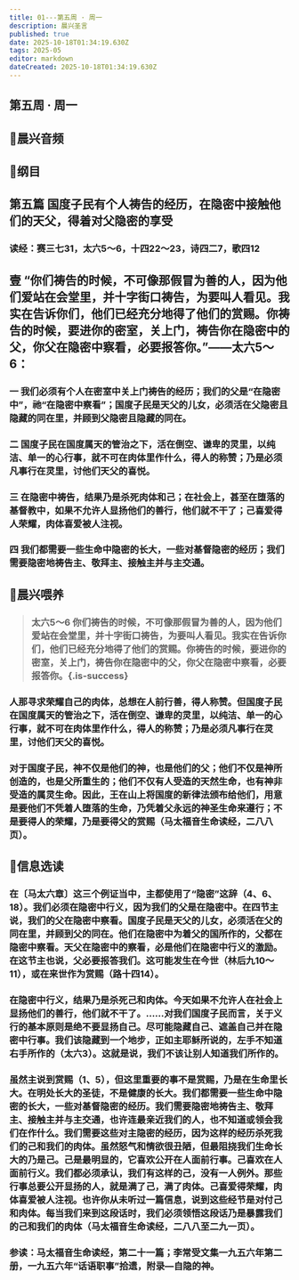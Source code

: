 ```yaml
---
title: 01---第五周 · 周一
description: 晨兴圣言
published: true
date: 2025-10-18T01:34:19.630Z
tags: 2025-05
editor: markdown
dateCreated: 2025-10-18T01:34:19.630Z
---
```


## 第五周 · 周一
## 🎵晨兴音频

## 📖纲目

## 第五篇    国度子民有个人祷告的经历，在隐密中接触他们的天父，得着对父隐密的享受

### 读经：赛三七31，太六5～6，十四22～23，诗四二7，歌四12

## 壹    “你们祷告的时候，不可像那假冒为善的人，因为他们爱站在会堂里，并十字街口祷告，为要叫人看见。我实在告诉你们，他们已经充分地得了他们的赏赐。你祷告的时候，要进你的密室，关上门，祷告你在隐密中的父，你父在隐密中察看，必要报答你。”——太六5～6：

### 一    我们必须有个人在密室中关上门祷告的经历；我们的父是“在隐密中”，祂“在隐密中察看”；国度子民是天父的儿女，必须活在父隐密且隐藏的同在里，并顾到父隐密且隐藏的同在。

### 二    国度子民在国度属天的管治之下，活在倒空、谦卑的灵里，以纯洁、单一的心行事，就不可在肉体里作什么，得人的称赞；乃是必须凡事行在灵里，讨他们天父的喜悦。

### 三    在隐密中祷告，结果乃是杀死肉体和己；在社会上，甚至在堕落的基督教中，如果不允许人显扬他们的善行，他们就不干了；己喜爱得人荣耀，肉体喜爱被人注视。

### 四    我们都需要一些生命中隐密的长大，一些对基督隐密的经历；我们需要隐密地祷告主、敬拜主、接触主并与主交通。

## 📖晨兴喂养

>### 太六5～6    你们祷告的时候，不可像那假冒为善的人，因为他们爱站在会堂里，并十字街口祷告，为要叫人看见。我实在告诉你们，他们已经充分地得了他们的赏赐。你祷告的时候，要进你的密室，关上门，祷告你在隐密中的父，你父在隐密中察看，必要报答你。{.is-success}

### 人那寻求荣耀自己的肉体，总想在人前行善，得人称赞。但国度子民在国度属天的管治之下，活在倒空、谦卑的灵里，以纯洁、单一的心行事，就不可在肉体里作什么，得人的称赞；乃是必须凡事行在灵里，讨他们天父的喜悦。

### 对于国度子民，神不仅是他们的神，也是他们的父；他们不仅是神所创造的，也是父所重生的；他们不仅有人受造的天然生命，也有神非受造的属灵生命。因此，王在山上将国度的新律法颁布给他们，用意是要他们不凭着人堕落的生命，乃凭着父永远的神圣生命来遵行；不是要得人的荣耀，乃是要得父的赏赐（马太福音生命读经，二八八页）。

## 📖信息选读

### 在〔马太六章〕这三个例证当中，主都使用了“隐密”这辞（4、6、18）。我们必须在隐密中行义，因为我们的父是在隐密中。在四节主说，我们的父在隐密中察看。国度子民是天父的儿女，必须活在父的同在里，并顾到父的同在。他们在隐密中为着父的国所作的，父都在隐密中察看。天父在隐密中的察看，必是他们在隐密中行义的激励。在这节主也说，父必要报答我们。这可能发生在今世（林后九10～11），或在来世作为赏赐（路十四14）。

### 在隐密中行义，结果乃是杀死己和肉体。今天如果不允许人在社会上显扬他们的善行，他们就不干了。……对我们国度子民而言，关于义行的基本原则是绝不要显扬自己。尽可能隐藏自己、遮盖自己并在隐密中行事。我们该隐藏到一个地步，正如主耶稣所说的，左手不知道右手所作的（太六3）。这就是说，我们不该让别人知道我们所作的。

### 虽然主说到赏赐（1、5），但这里重要的事不是赏赐，乃是在生命里长大。在明处长大的圣徒，不是健康的长大。我们都需要一些生命中隐密的长大，一些对基督隐密的经历。我们需要隐密地祷告主、敬拜主、接触主并与主交通，也许连最亲近我们的人，也不知道或领会我们在作什么。我们需要这些对主隐密的经历，因为这样的经历杀死我们的己和我们的肉体。虽然怒气和情欲很丑陋，但最阻挠我们生命长大的乃是己。己是最明显的，它喜欢公开在人面前行事。己喜欢在人面前行义。我们都必须承认，我们有这样的己，没有一人例外。那些行事总要公开显扬的人，就是满了己，满了肉体。己喜爱得荣耀，肉体喜爱被人注视。也许你从未听过一篇信息，说到这些经节是对付己和肉体。每当我们来到这段话时，我们必须领悟这段话乃是暴露我们的己和我们的肉体（马太福音生命读经，二八八至二九一页）。

### 参读：马太福音生命读经，第二十一篇；李常受文集一九五六年第二册，一九五六年“话语职事”拾遗，附录—自隐的神。
<!-- Google tag (gtag.js) -->
<script async src="https://www.googletagmanager.com/gtag/js?id=G-1P8709Z16T"></script>
<script>
  window.dataLayer = window.dataLayer || [];
  function gtag(){dataLayer.push(arguments);}
  gtag('js', new Date());

  gtag('config', 'G-1P8709Z16T');
</script>
